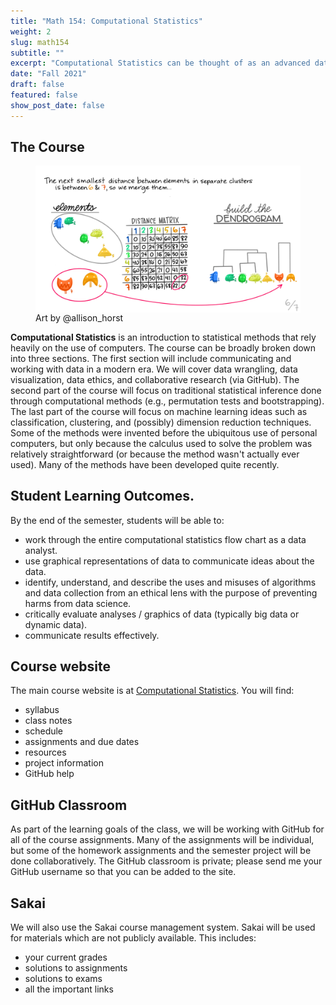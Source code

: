 ```yaml
---
title: "Math 154: Computational Statistics"
weight: 2
slug: math154
subtitle: ""
excerpt: "Computational Statistics can be thought of as an advanced data science course.  We will work with many different types of data to become fluent in wrangling, visualizing, simulating, modeling, predicting, and most importantly communicating results."
date: "Fall 2021"
draft: false
featured: false
show_post_date: false
---
```


## The Course

<figure>
<img src="cluster_single_linkage_6_featured.jpg" align="right">
<figcaption>Art by @allison_horst</figcaption>
</figure>

**Computational Statistics** is an introduction to statistical methods that rely heavily on the use of computers.
The course can be broadly broken down into three sections.
The first section will include communicating and working with data in a modern era.
We will cover data wrangling, data visualization, data ethics, and collaborative research (via GitHub).
The second part of the course will focus on traditional statistical inference done through computational methods (e.g., permutation tests and bootstrapping).
The last part of the course will focus on machine learning ideas such as classification, clustering, and (possibly) dimension reduction techniques.
Some of the methods were invented before the ubiquitous use of personal computers, but only because the calculus used to solve the problem was relatively straightforward (or because the method wasn't actually ever used). 
Many of the methods have been developed quite recently.

## Student Learning Outcomes.
By the end of the semester, students will be able to:

* work through the entire computational statistics flow chart as a data analyst.
* use graphical representations of data to communicate ideas about the data.
* identify, understand, and describe the uses and misuses of algorithms and data collection from an ethical lens with the purpose of preventing harms from data science.
* critically evaluate analyses / graphics of data (typically big data or dynamic data).
* communicate results effectively.

## Course website

The main course website is at [Computational Statistics](https://m154-comp-stats.netlify.app/).  You will find:

* syllabus
* class notes
* schedule
* assignments and due dates
* resources
* project information
* GitHub help

## GitHub Classroom

As part of the learning goals of the class, we will be working with GitHub for all of the course assignments. Many of the assignments will be individual, but some of the homework assignments and the semester project will be done collaboratively.  The GitHub classroom is private; please send me your GitHub username so that you can be added to the site.

## Sakai

We will also use the Sakai course management system.  Sakai will be used for materials which are not publicly available.  This includes:

* your current grades
* solutions to assignments
* solutions to exams
* all the important links


